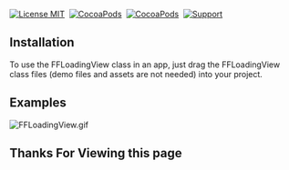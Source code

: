 
[![License MIT](https://img.shields.io/badge/license-MIT-green.svg?style=flat)](https://raw.githubusercontent.com/skx926/KSPhotoBrowser/master/LICENSE)&nbsp;
[![CocoaPods](http://img.shields.io/cocoapods/v/KSPhotoBrowser.svg?style=flat)](http://cocoapods.org/?q=KSPhotoBrowser)&nbsp;
[![CocoaPods](http://img.shields.io/cocoapods/p/KSPhotoBrowser.svg?style=flat)](http://cocoapods.org/?q=KSPhotoBrowser)&nbsp;
[![Support](https://img.shields.io/badge/support-iOS%208.0%2B%20-blue.svg?style=flat)](https://www.apple.com/nl/ios/)&nbsp;

Installation
--------------
To use the FFLoadingView class in an app, just drag the FFLoadingView class files (demo files and assets are not needed) into your project.

Examples
--------------
![FFLoadingView.gif](https://ooo.0o0.ooo/2017/06/13/593f81e7a8a97.gif)

Thanks For Viewing this page
--------------
